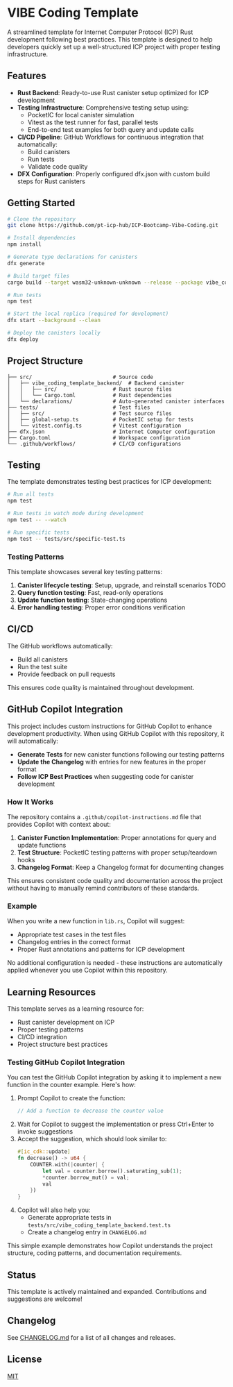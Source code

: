 # VIBE Coding Template

A streamlined template for Internet Computer Protocol (ICP) Rust development following best practices. This template is designed to help developers quickly set up a well-structured ICP project with proper testing infrastructure.

## Features

- **Rust Backend**: Ready-to-use Rust canister setup optimized for ICP development
- **Testing Infrastructure**: Comprehensive testing setup using:
  - PocketIC for local canister simulation
  - Vitest as the test runner for fast, parallel tests
  - End-to-end test examples for both query and update calls
- **CI/CD Pipeline**: GitHub Workflows for continuous integration that automatically:
  - Build canisters
  - Run tests
  - Validate code quality
- **DFX Configuration**: Properly configured dfx.json with custom build steps for Rust canisters

## Getting Started

```bash
# Clone the repository
git clone https://github.com/pt-icp-hub/ICP-Bootcamp-Vibe-Coding.git

# Install dependencies
npm install

# Generate type declarations for canisters
dfx generate

# Build target files
cargo build --target wasm32-unknown-unknown --release --package vibe_coding_template_backend

# Run tests
npm test

# Start the local replica (required for development)
dfx start --background --clean

# Deploy the canisters locally
dfx deploy
```

## Project Structure

```
├── src/                          # Source code
│   ├── vibe_coding_template_backend/  # Backend canister
│   │   ├── src/                  # Rust source files
│   │   └── Cargo.toml            # Rust dependencies
│   └── declarations/             # Auto-generated canister interfaces
├── tests/                        # Test files
│   ├── src/                      # Test source files
│   ├── global-setup.ts           # PocketIC setup for tests
│   └── vitest.config.ts          # Vitest configuration
├── dfx.json                      # Internet Computer configuration
├── Cargo.toml                    # Workspace configuration
└── .github/workflows/            # CI/CD configurations
```

## Testing

The template demonstrates testing best practices for ICP development:

```bash
# Run all tests
npm test

# Run tests in watch mode during development
npm test -- --watch

# Run specific tests
npm test -- tests/src/specific-test.ts
```

### Testing Patterns

This template showcases several key testing patterns:

1. **Canister lifecycle testing**: Setup, upgrade, and reinstall scenarios TODO
2. **Query function testing**: Fast, read-only operations
3. **Update function testing**: State-changing operations
4. **Error handling testing**: Proper error conditions verification

## CI/CD

The GitHub workflows automatically:

- Build all canisters
- Run the test suite
- Provide feedback on pull requests

This ensures code quality is maintained throughout development.

## GitHub Copilot Integration

This project includes custom instructions for GitHub Copilot to enhance development productivity. When using GitHub Copilot with this repository, it will automatically:

- **Generate Tests** for new canister functions following our testing patterns
- **Update the Changelog** with entries for new features in the proper format
- **Follow ICP Best Practices** when suggesting code for canister development

### How It Works

The repository contains a `.github/copilot-instructions.md` file that provides Copilot with context about:

1. **Canister Function Implementation**: Proper annotations for query and update functions
2. **Test Structure**: PocketIC testing patterns with proper setup/teardown hooks
3. **Changelog Format**: Keep a Changelog format for documenting changes

This ensures consistent code quality and documentation across the project without having to manually remind contributors of these standards.

### Example

When you write a new function in `lib.rs`, Copilot will suggest:

- Appropriate test cases in the test files
- Changelog entries in the correct format
- Proper Rust annotations and patterns for ICP development

No additional configuration is needed - these instructions are automatically applied whenever you use Copilot within this repository.

## Learning Resources

This template serves as a learning resource for:

- Rust canister development on ICP
- Proper testing patterns
- CI/CD integration
- Project structure best practices

### Testing GitHub Copilot Integration

You can test the GitHub Copilot integration by asking it to implement a new function in the counter example. Here's how:

1. Prompt Copilot to create the function:
   ```rust
   // Add a function to decrease the counter value
   ```
2. Wait for Copilot to suggest the implementation or press Ctrl+Enter to invoke suggestions
3. Accept the suggestion, which should look similar to:
   ```rust
   #[ic_cdk::update]
   fn decrease() -> u64 {
       COUNTER.with(|counter| {
           let val = counter.borrow().saturating_sub(1);
           *counter.borrow_mut() = val;
           val
       })
   }
   ```
4. Copilot will also help you:
   - Generate appropriate tests in `tests/src/vibe_coding_template_backend.test.ts`
   - Create a changelog entry in `CHANGELOG.md`

This simple example demonstrates how Copilot understands the project structure, coding patterns, and documentation requirements.

## Status

This template is actively maintained and expanded. Contributions and suggestions are welcome!

## Changelog

See [CHANGELOG.md](CHANGELOG.md) for a list of all changes and releases.

## License

[MIT](LICENSE)
